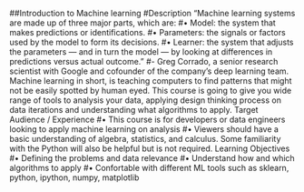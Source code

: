 ##Introduction to Machine learning
#Description
“Machine learning systems are made up of three major parts, which are:
#•	Model: the system that makes predictions or identifications.
#•	Parameters: the signals or factors used by the model to form its decisions.
#•	Learner: the system that adjusts the parameters — and in turn the model — by looking at differences in predictions versus actual outcome.”
#- Greg Corrado, a senior research scientist with Google and cofounder of the company’s deep learning team.
Machine learning in short, is teaching computers to find patterns that might not be easily spotted by human eyed. This course is going to give you wide range of tools to analysis your data, applying design thinking process on data iterations and understanding what algorithms to apply. 
Target Audience / Experience
#•	This course is for developers or data engineers looking to apply machine learning on analysis
#•	Viewers should have a basic understanding of algebra, statistics, and calculus. Some familiarity with the Python will also be helpful but is not required.
Learning Objectives
#•	Defining the problems and data relevance 
#•	Understand how and which algorithms to apply 
#•	Confortable with different ML tools such as sklearn, python, ipython, numpy, matplotlib
